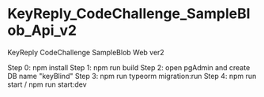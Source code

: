 # KeyReply_CodeChallenge_SampleBlob_Api_v2

KeyReply CodeChallenge SampleBlob Web ver2

Step 0: npm install
Step 1: npm run build
Step 2: open pgAdmin and create DB name "keyBlind"
Step 3: npm run typeorm migration:run
Step 4: npm run start / npm run start:dev
